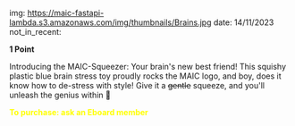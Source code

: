 img: https://maic-fastapi-lambda.s3.amazonaws.com/img/thumbnails/Brains.jpg
date: 14/11/2023
not_in_recent:

**1 Point**

Introducing the MAIC-Squeezer: Your brain's new best friend! This squishy plastic blue brain stress toy proudly rocks the MAIC logo, and boy, does it know how to de-stress with style! Give it a ~~gentle~~ squeeze, and you'll unleash the genius within 💙


<span style="color: yellow; font-weight: bold;">To purchase: ask an Eboard member</span>